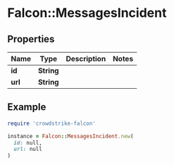 # Falcon::MessagesIncident

## Properties

| Name | Type | Description | Notes |
| ---- | ---- | ----------- | ----- |
| **id** | **String** |  |  |
| **url** | **String** |  |  |

## Example

```ruby
require 'crowdstrike-falcon'

instance = Falcon::MessagesIncident.new(
  id: null,
  url: null
)
```

